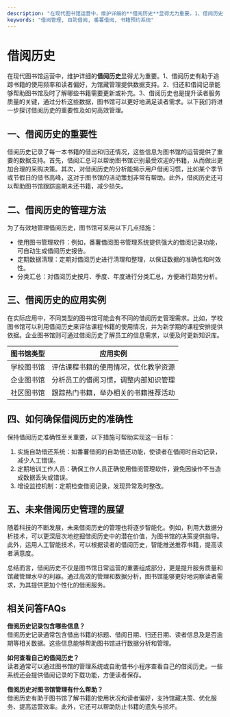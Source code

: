 ```yaml
---
description: "在现代图书馆运营中，维护详细的**借阅历史**显得尤为重要。1、借阅历史有助于追踪书籍的使用频率和读者偏好，为馆藏管理提供数据支持。2、归还和借阅记录能够帮助图书馆及时了解哪些书籍需要更新或补充。3、借阅历史也是提升读者服务质量的关键，通过分析这些数据，图书馆可以更好地满足读者需求。以下我们将进一步探讨借阅历史的重要性及如何高效管理。"
keywords: "借阅管理, 自助借阅, 番薯借阅, 书籍预约系统"
---
```

# 借阅历史

在现代图书馆运营中，维护详细的**借阅历史**显得尤为重要。1、借阅历史有助于追踪书籍的使用频率和读者偏好，为馆藏管理提供数据支持。2、归还和借阅记录能够帮助图书馆及时了解哪些书籍需要更新或补充。3、借阅历史也是提升读者服务质量的关键，通过分析这些数据，图书馆可以更好地满足读者需求。以下我们将进一步探讨借阅历史的重要性及如何高效管理。

## **一、借阅历史的重要性**

借阅历史记录了每一本书籍的借出和归还情况，这些信息为图书馆的运营提供了重要的数据支持。首先，借阅汇总可以帮助图书馆识别最受欢迎的书籍，从而做出更加合理的采购决策。其次，对借阅历史的分析能揭示用户借阅习惯，比如某个季节或节假日的借书高峰，这对于图书馆的活动策划非常有帮助。此外，借阅历史还可以帮助图书馆跟踪逾期未还书籍，减少损失。

## **二、借阅历史的管理方法**

为了有效地管理借阅历史，图书馆可采用以下几点措施：

- 使用图书管理软件：例如，番薯借阅图书管理系统提供强大的借阅记录功能，可自动生成借阅历史报告。
- 定期数据清理：定期对借阅历史进行清理和整理，以保证数据的准确性和时效性。
- 分类汇总：对借阅历史按月、季度、年度进行分类汇总，方便进行趋势分析。
  
## **三、借阅历史的应用实例**

在实际应用中，不同类型的图书馆可能会有不同的借阅历史管理需求。比如，学校图书馆可以利用借阅历史来评估课程书籍的使用情况，并为新学期的课程安排提供依据。企业图书馆则可通过借阅历史了解员工的信息需求，以便及时更新知识库。

| 图书馆类型 | 应用实例 |
|------------|---------|
| 学校图书馆 | 评估课程书籍的使用情况，优化教学资源 |
| 企业图书馆 | 分析员工的借阅习惯，调整内部知识管理 |
| 社区图书馆 | 跟踪热门书籍，举办相关的书籍推荐活动 |

## **四、如何确保借阅历史的准确性**

保持借阅历史准确性至关重要，以下措施可帮助实现这一目标：

1. 实施自助借还系统：如番薯借阅的自助借还功能，使读者在借阅时自动记录，减少人工错误。
2. 定期培训工作人员：确保工作人员正确使用借阅管理软件，避免因操作不当造成数据丢失或错误。
3. 增设监控机制：定期检查借阅记录，发现异常及时整改。

## **五、未来借阅历史管理的展望**

随着科技的不断发展，未来借阅历史的管理也将逐步智能化。例如，利用大数据分析技术，可以更深层次地挖掘借阅历史中的潜在价值，为图书馆的决策提供指导。此外，运用人工智能技术，可以根据读者的借阅历史，智能推送推荐书籍，提高读者满意度。

总结而言，借阅历史不仅是图书馆日常运营的重要组成部分，更是提升服务质量和馆藏管理水平的利器。通过高效的管理和数据分析，图书馆能够更好地洞察读者需求，为其提供更加个性化的借阅服务。

## 相关问答FAQs

**借阅历史记录包含哪些信息？**  
借阅历史记录通常包含借出书籍的标题、借阅日期、归还日期、读者信息及是否逾期等相关数据。这些信息能够帮助图书馆进行数据分析和管理。

**如何查看自己的借阅历史？**  
读者通常可以通过图书馆的管理系统或自助借书小程序查看自己的借阅历史。一些系统还会提供借阅记录的下载功能，方便读者保存。

**借阅历史对图书馆管理有什么帮助？**  
借阅历史有助于图书馆了解书籍的使用状况和读者偏好，支持馆藏决策、优化服务、提高运营效率。此外，它还可以帮助防止书籍的遗失与损坏。
